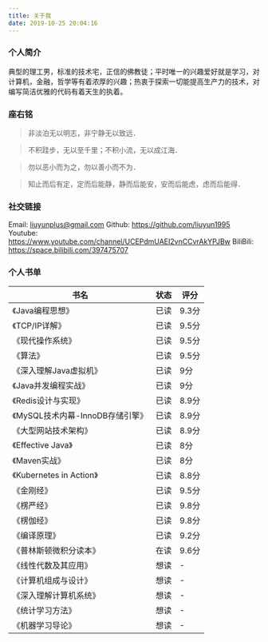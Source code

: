 ```yaml
---
title: 关于我
date: 2019-10-25 20:04:16
---
```

### 个人简介
典型的理工男，标准的技术宅，正信的佛教徒；平时唯一的兴趣爱好就是学习，对计算机，金融，哲学等有着浓厚的兴趣；热衷于探索一切能提高生产力的技术，对编写简洁优雅的代码有着天生的执着。

### 座右铭
> 非淡泊无以明志，非宁静无以致远．

> 不积跬步，无以至千里；不积小流，无以成江海．

> 勿以恶小而为之，勿以善小而不为．

> 知止而后有定，定而后能静，静而后能安，安而后能虑，虑而后能得．

### 社交链接
Email: liuyunplus@gmail.com
Github: https://github.com/liuyun1995
Youtube: https://www.youtube.com/channel/UCEPdmUAEI2vnCCvrAkYPJBw
BiliBili: https://space.bilibili.com/397475707

### 个人书单
| 书名                             | 状态 | 评分  |
| -------------------------------- | ---- | ----- |
| 《Java编程思想》                 | 已读 | 9.3分 |
| 《TCP/IP详解》                   | 已读 | 9.5分 |
| 《现代操作系统》                 | 已读 | 9.5分 |
| 《算法》                         | 已读 | 9.5分 |
| 《深入理解Java虚拟机》           | 已读 | 9分   |
| 《Java并发编程实战》             | 已读 | 9分   |
| 《Redis设计与实现》              | 已读 | 8.9分 |
| 《MySQL技术内幕-InnoDB存储引擎》 | 已读 | 8.9分 |
| 《大型网站技术架构》             | 已读 | 8.9分 |
| 《Effective Java》               | 已读 | 8分   |
| 《Maven实战》                    | 已读 | 8分   |
| 《Kubernetes in Action》         | 已读 | 8.8分 |
| 《金刚经》                       | 已读 | 9.5分 |
| 《楞严经》                       | 已读 | 9.8分 |
| 《楞伽经》                       | 已读 | 9.8分 |
| 《编译原理》                     | 已读 | 9.2分 |
| 《普林斯顿微积分读本》           | 在读 | 9.6分 |
| 《线性代数及其应用》             | 想读 | -     |
| 《计算机组成与设计》             | 想读 | -     |
| 《深入理解计算机系统》           | 想读 | -     |
| 《统计学习方法》                 | 想读 | -     |
| 《机器学习导论》                 | 想读 | -     |